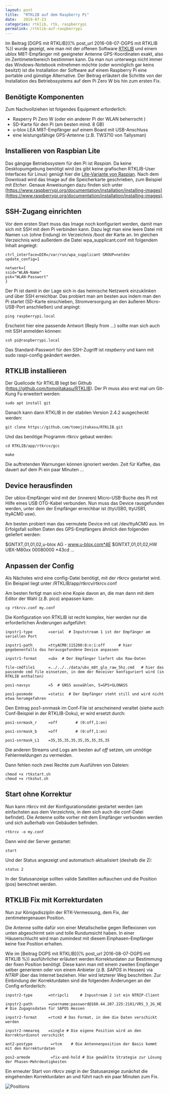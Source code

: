 ```yaml
---
layout: post
title:  "RTKLIB auf dem Raspberry Pi"
date:   2019-07-23
categories: rtklib, rtk, raspberrypi
permalink: /rtklib-auf-raspberrypi
---
```



Im Beitrag [DGPS mit RTKLIB]({% post_url 2016-08-07-DGPS mit RTKLIB %}) wurde gezeigt, wie man mit der offenen Software [RTKLIB](http://www.rtklib.com) und einem ublox M8T-Empfänger mit geeigneter Antenne GPS-Koordinaten exakt, also im Zentimeterbereich bestimmen kann. Da man nun unterwegs nicht immer das Windows-Notebook mitnehmen möchte (oder womöglich gar keins besitzt) ist die Installation der Software auf einem Raspberry Pi eine portable und günstige Alternative. Der Beitrag erläutert die Schritte von der Installation des Betriebssystems auf dem Pi Zero W bis hin zum ersten Fix.

## Benötigte Komponenten
Zum Nachvollziehen ist folgendes Equipment erforderlich:

- Rasperry Pi Zero W (oder ein anderer Pi der WLAN beherrscht )
- SD-Karte für den Pi (am besten mind. 8 GB)
- u-blox LEA M8T-Empfänger auf einem Board mit USB-Anschluss
- eine leistungsfähige GPS-Antenne (z.B. TW3710 von Tallysman)

## Installieren von Raspbian Lite
Das gängige Betriebssystem für den Pi ist *Raspian*. Da keine Desktopumgebung benötigt wird (es gibt keine grafischen RTKLIB-User Interfaces für Linux) genügt hier die [Lite-Variante von Raspian](https://www.raspberrypi.org/downloads/raspbian/). Nach dem Download wird das Image auf die Speicherkarte geschrieben, zum Beispiel mit *Etcher*. Genaue Anweisungen dazu finden sich unter [https://www.raspberrypi.org/documentation/installation/installing-images](https://www.raspberrypi.org/documentation/installation/installing-images).


## SSH-Zugang einrichten
Vor dem ersten Start muss das Image noch konfiguriert werden, damit man sich mit SSH mit dem Pi verbinden kann.
Dazu legt man eine leere Datei mit Namen `ssh` (ohne Endung) im Verzeichnis /boot der Karte an.
Im gleichen Verzeichnis wird außerdem die Datei wpa_supplicant.conf mit folgendem Inhalt angelegt:

    ctrl_interface=DIR=/var/run/wpa_supplicant GROUP=netdev
    update_config=1

    network={
    ssid="WLAN-Name"
    psk="WLAN-Passwort"
    }

Der Pi ist damit in der Lage sich in das heimische Netzwerk einzuklinken und über SSH erreichbar. Das probiert man am besten aus indem man den Pi startet (SD-Karte einschieben, Stromversorgung an den äußeren Micro-USB-Port anschließen) und anpingt:

    ping raspberrypi.local

Erscheint hier eine passende Antwort (Reply from ...) sollte man sich auch mit SSH anmelden können:

    ssh pi@raspberrypi.local

Das Standard-Passwort für den SSH-Zugriff ist *raspberry* und kann mit sudo raspi-config geändert werden.

## RTKLIB installieren

Der Quellcode für RTKLIB liegt bei Github (https://github.com/tomojitakasu/RTKLIB). Der Pi muss also erst mal um Git-Kung Fu erweitert werden:

    sudo apt install git

Danach kann dann RTKLIB in der stabilen Version 2.4.2 ausgecheckt werden:

    git clone https://github.com/tomojitakasu/RTKLIB.git

Und das benötige Programm rtkrcv gebaut werden:

    cd RTKLIB/app/rtkrcv/gcc

    make

Die auftretenden Warnungen können ignoriert werden. Zeit für Kaffee, das dauert auf dem Pi ein paar Minuten ...

## Device herausfinden

Der ublox-Empfänger wird mit der (inneren) Micro-USB-Buche des Pi mit Hilfe eines USB OTG-Kabel verbunden.
Nun muss das Device rausgefunden werden, unter dem der Empfänger erreichbar ist (ttyUSB0, ttyUSB1, ttyACM0 usw).

Am besten probiert man das vermutete Device mit cat /dev/ttyACM0 aus. Im Erfolgsfall sollten Daten des GPS-Empfängers ähnlich den folgenden geliefert werden:

$GNTXT,01,01,02,u-blox AG - www.u-blox.com*4E
$GNTXT,01,01,02,HW UBX-M80xx 00080000 *43cd
...


## Anpassen der Config

Als Nächstes wird eine config-Datei benötigt, mit der rtkrcv gestartet wird. Ein Beispiel liegt unter /RTKLIB/app/rtkrcv/rtkrcv.conf

Am besten fertigt man sich eine Kopie davon an, die man dann mit dem Editor der Wahl (z.B. pico) anpassen kann:

    cp rtkrcv.conf my.conf

Die Konfiguration von RTKLIB ist recht komplex, hier werden nur die erforderlichen Änderungen aufgeführt:

    inpstr1-type       =serial 	# Inputstream 1 ist der Empfänger am seriellen Port  

    inpstr1-path       =ttyACM0:115200:8:n:1:off	  # hier gegebenenfalls das herausgefundene Device anpassen

    inpstr1-format     =ubx  # Der Empfänger liefert ubx Raw-Daten

    file-cmdfile1      =../../../data/ubx_m8t_glo_raw_5hz.cmd	# hier das passende cmd file einsetzen, in dem der Receiver konfiguriert wird (in RTKLIB enthalten)

    pos1-navsys        =5  # GNSS auswählen, 5=GPS+GLONASS

    pos1-posmode       =static	# Der Empfänger steht still und wird nicht etwa herumgefahren



Den Eintrag pos1-snrmask im Conf-File ist anscheinend veraltet (siehe auch Conf-Beispiel in der RTKLIB-Doku), er wird ersetzt durch:

    pos1-snrmask_r     =off        # (0:off,1:on)

    pos1-snrmask_b     =off        # (0:off,1:on)

    pos1-snrmask_L1    =35,35,35,35,35,35,35,35,35

Die anderen Streams und Logs am besten auf *off* setzen, um unnötige Fehlermeldungen zu vermeiden.

Dann fehlen noch zwei Rechte zum Ausführen von Dateien:

    chmod +x rtkstart.sh
    chmod +x rtkshut.sh

## Start ohne Korrektur

Nun kann rtkrcv mit der Konfigurationsdatei gestartet werden (am einfachsten aus dem Verzeichnis, in dem sich auch die conf-Datei befindet). Die Antenne sollte vorher mit dem Empfänger verbunden werden und sich außerhalb von Gebäuden befinden.

    rtkrcv -o my.conf

Dann wird der Server gestartet:

    start

Und der Status angezeigt und automatisch aktualisiert (deshalb die 2):

    status 2

In der Statusanzeige sollten valide Satelliten auftauchen und die Position (pos) berechnet werden.

## RTKLIB Fix mit Korrekturdaten
Nun zur Königsdisziplin der RTK-Vermessung, dem Fix, der zentimetergenauen Position.

Die Antenne sollte dafür von einer Metallscheibe gegen Reflexionen von unten abgeschirmt sein und tolle Rundumsicht haben. In einer Häuserschlucht wird man zumindest mit diesem Einphasen-Empfänger keine fixe Position erhalten.

Wie im [Beitrag DGPS mit RTKLIB]({% post_url 2016-08-07-DGPS mit RTKLIB %}) ausführlicher erläutert werden Korrekturdaten zur Bestimmung der fixen Position benötigt. Diese kann man mit einem zweiten Empfänger selber generieren oder von einem Anbieter (z.B. *SAPOS* in Hessen) via *NTRIP* über das Internet beziehen. Hier wird letzterer Weg beschritten. Zur Einbindung der Korrekturdaten sind die folgenden Änderungen an der Config erforderlich:

    inpstr2-type       =ntripcli	 # Inpustream 2 ist ein NTRIP-Client

    inpstr2-path       =username:password@160.44.207.225:2101/VRS_3_2G_HE	# Die Zugagnsdaten für SAPOS Hessen

    inpstr2-format     =rtcm3 # Das Format, in dem die Daten verschickt werden

    inpstr2-nmeareq    =single # Die eigene Position wird an den Korrekturdienst verschickt

    ant2-postype 		=rtcm	 # Die Antennenposition der Basis kommt mit den Korrekturdaten

    pos2-armode 		=fix-and-hold # Die gewählte Strategie zur Lösung der Phasen-Mehrdeutigkeiten

Ein erneuter Start von *rtkrcv* zeigt in der Statusanzeige zunächst die eingehenden Korrekturdaten an und führt nach ein paar Minuten zum Fix.

![Positions](/images/rtklib_pi_fix.jpg)
